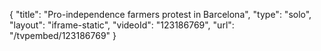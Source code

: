 {
    "title": "Pro-independence farmers protest in Barcelona",
    "type": "solo",
    "layout": "iframe-static",
    "videoId": "123186769",
    "url": "\/tvpembed\/123186769"
}